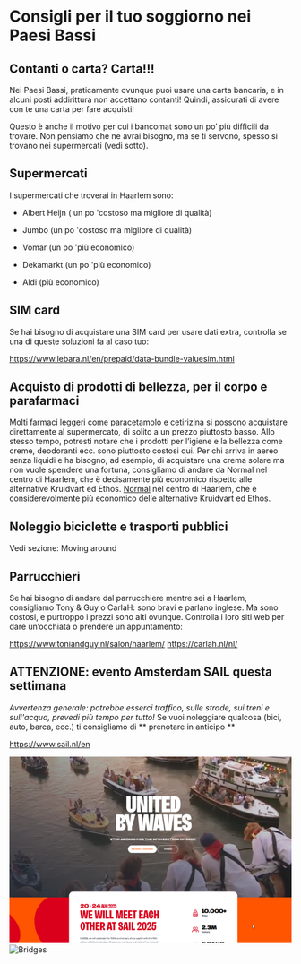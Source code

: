 # Consigli per il tuo soggiorno nei Paesi Bassi

## Contanti o carta? Carta!!!

Nei Paesi Bassi, praticamente ovunque puoi usare una carta bancaria, e in alcuni posti addirittura non accettano contanti!
Quindi, assicurati di avere con te una carta per fare acquisti!

Questo è anche il motivo per cui i bancomat sono un po’ più difficili da trovare. Non pensiamo che ne avrai bisogno, ma se ti servono, spesso si trovano nei supermercati (vedi sotto).



## Supermercati

I supermercati che troverai in Haarlem sono:

- Albert Heijn ( un po 'costoso ma migliore di qualità)

- Jumbo (un po 'costoso ma migliore di qualità)

- Vomar (un po 'più economico)

- Dekamarkt (un po 'più economico)

- Aldi (più economico)


## SIM card

Se hai bisogno di acquistare una SIM card per usare dati extra, controlla se una di queste soluzioni fa al caso tuo:

https://www.lebara.nl/en/prepaid/data-bundle-valuesim.html



## Acquisto di prodotti di bellezza, per il corpo e parafarmaci

Molti farmaci leggeri come paracetamolo e cetirizina si possono acquistare direttamente al supermercato, di solito a un prezzo piuttosto basso.
Allo stesso tempo, potresti notare che i prodotti per l’igiene e la bellezza come creme, deodoranti ecc. sono piuttosto costosi qui.
Per chi arriva in aereo senza liquidi e ha bisogno, ad esempio, di acquistare una crema solare ma non vuole spendere una fortuna, consigliamo di andare da Normal nel centro di Haarlem, che è decisamente più economico rispetto alle alternative Kruidvart ed Ethos. [Normal](https://maps.app.goo.gl/kwmmrhafgm58ibpf8) nel centro di Haarlem, che è considerevolmente più economico delle alternative Kruidvart ed Ethos.


## Noleggio biciclette e trasporti pubblici

Vedi sezione: Moving around


## Parrucchieri

Se hai bisogno di andare dal parrucchiere mentre sei a Haarlem, consigliamo Tony & Guy o CarlaH: sono bravi e parlano inglese. Ma sono costosi, e purtroppo i prezzi sono alti ovunque.
Controlla i loro siti web per dare un’occhiata o prendere un appuntamento:

https://www.toniandguy.nl/salon/haarlem/
https://carlah.nl/nl/


## ATTENZIONE: evento Amsterdam SAIL questa settimana

*Avvertenza generale: potrebbe esserci traffico, sulle strade, sui treni e sull'acqua, prevedi più tempo per tutto!* Se vuoi noleggiare qualcosa (bici, auto, barca, ecc.) ti consigliamo di ** prenotare in anticipo **

https://www.sail.nl/en

![SAIL](Picture1.png)  ![Bridges](Picture2.png)




